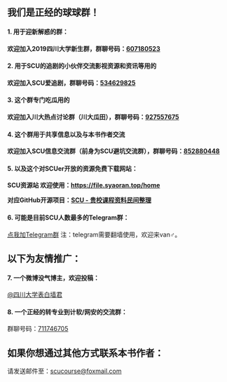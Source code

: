 ## 我们是正经的球球群！

#### 1. 用于迎新解惑的群：
**欢迎加入2019四川大学新生群，群聊号码：[607180523](https://jq.qq.com/?_wv=1027&k=5po2dUZ)**

#### 2. 用于SCU的追剧的小伙伴交流影视资源和资讯等用的
**欢迎加入SCU爱追剧，群聊号码：[534629825](https://jq.qq.com/?_wv=1027&k=5LRsWp7)**

#### 3. 这个群专门吃瓜用的
**欢迎加入川大热点讨论群（川大瓜田），群聊号码：[927557675](https://jq.qq.com/?_wv=1027&k=5P9sSx0)**

#### 4. 这个群用于共享信息以及与本书作者交流
**欢迎加入SCU信息交流群（前身为SCU避坑交流群），群聊号码：[852880448](https://jq.qq.com/?_wv=1027&k=5LRGtKV)**

#### 5. 以及这个对SCUer开放的资源免费下载网站：
**SCU资源站 欢迎使用：https://file.syaoran.top/home**

**对应GitHub开源项目：[SCU - 贵校课程资料民间整理](https://github.com/syaoranwe/SCU-Course)**

#### 6. 可能是目前SCU人数最多的Telegram群：

[点我加Telegram群](https://t.me/joinchat/DRLfkQ79gFyUgw989Wl8Hw)
注：telegram需要翻墙使用，欢迎来van♂。


## 以下为友情推广：

#### 7. 一个微博没气博主，欢迎投稿：
[@四川大学表白墙君](https://weibo.com/u/3275189824)

#### 8. 一个正经的转专业到计软/网安的交流群：
群聊号码：[711746705](https://jq.qq.com/?_wv=1027&k=5wa9Rwk)


## 如果你想通过其他方式联系本书作者：
请发送邮件至：[scucourse@foxmail.com](mailto:scucourse@foxmail.com)
